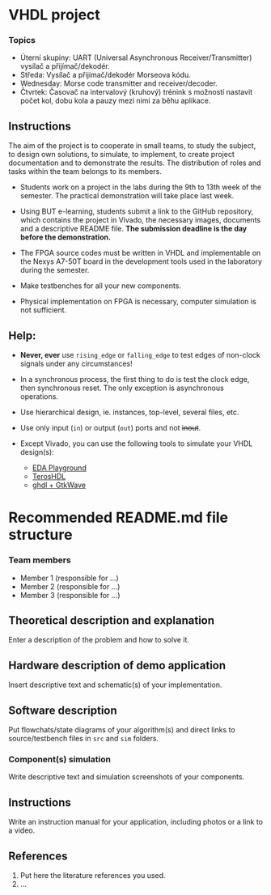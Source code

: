 # VHDL project

### Topics

* Úterní skupiny: UART (Universal Asynchronous Receiver/Transmitter) vysílač a přijímač/dekodér.
* Středa: Vysílač a přijímač/dekodér Morseova kódu.
* Wednesday: Morse code transmitter and receiver/decoder.
* Čtvrtek: Časovač na intervalový (kruhový) trénink s možností nastavit počet kol, dobu kola a pauzy mezi nimi za běhu aplikace.

## Instructions

The aim of the project is to cooperate in small teams, to study the subject, to design own solutions, to simulate, to implement, to create project documentation and to demonstrate the results. The distribution of roles and tasks within the team belongs to its members.

* Students work on a project in the labs during the 9th to 13th week of the semester. The practical demonstration will take place last week.

* Using BUT e-learning, students submit a link to the GitHub repository, which contains the project in Vivado, the necessary images, documents and a descriptive README file. **The submission deadline is the day before the demonstration.**

* The FPGA source codes must be written in VHDL and implementable on the Nexys A7-50T board in the development tools used in the laboratory during the semester.

* Make testbenches for all your new components.

* Physical implementation on FPGA is necessary, computer simulation is not sufficient.

## Help:

* **Never, ever** use `rising_edge` or `falling_edge` to test edges of non-clock signals under any circumstances!

* In a synchronous process, the first thing to do is test the clock edge, then synchronous reset. The only exception is asynchronous operations.

* Use hierarchical design, ie. instances, top-level, several files, etc.

* Use only input (`in`) or output (`out`) ports and not ~~inout~~.

* Except Vivado, you can use the following tools to simulate your VHDL design(s):
  * [EDA Playground](https://www.edaplayground.com/)
  * [TerosHDL](https://github.com/tomas-fryza/digital-electronics-1/wiki/How-to-install-TerosHDL-on-Windows-and-Linux)
  * [ghdl + GtkWave](https://github.com/tomas-fryza/digital-electronics-1/wiki/How-to-install-ghdl-on-Windows-and-Linux)

# Recommended README.md file structure

### Team members

* Member 1 (responsible for ...)
* Member 2 (responsible for ...)
* Member 3 (responsible for ...)

## Theoretical description and explanation

Enter a description of the problem and how to solve it.

## Hardware description of demo application

Insert descriptive text and schematic(s) of your implementation.

## Software description

Put flowchats/state diagrams of your algorithm(s) and direct links to source/testbench files in `src` and `sim` folders. 

### Component(s) simulation

Write descriptive text and simulation screenshots of your components.

## Instructions

Write an instruction manual for your application, including photos or a link to a video.

## References

1. Put here the literature references you used.
2. ...

